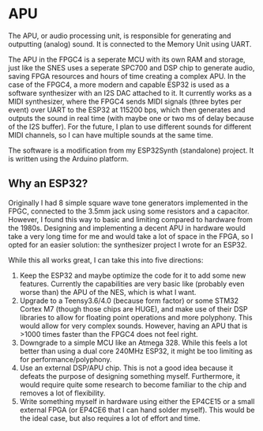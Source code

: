 # APU
The APU, or audio processing unit, is responsible for generating and outputting (analog) sound. It is connected to the Memory Unit using UART.

The APU in the FPGC4 is a seperate MCU with its own RAM and storage, just like the SNES uses a seperate SPC700 and DSP chip to generate audio, saving FPGA resources and hours of time creating a complex APU. In the case of the FPGC4, a more modern and capable ESP32 is used as a software synthesizer with an I2S DAC attached to it. It currently works as a MIDI synthesizer, where the FPGC4 sends MIDI signals (three bytes per event) over UART to the ESP32 at 115200 bps, which then generates and outputs the sound in real time (with maybe one or two ms of delay because of the I2S buffer). For the future, I plan to use different sounds for different MIDI channels, so I can have multiple sounds at the same time.

The software is a modification from my ESP32Synth (standalone) project. It is written using the Arduino platform. 

## Why an ESP32?
Originally I had 8 simple square wave tone generators implemented in the FPGC, connected to the 3.5mm jack using some resistors and a capacitor. However, I found this way to basic and limiting compared to hardware from the 1980s. Designing and implementing a decent APU in hardware would take a very long time for me and would take a lot of space in the FPGA, so I opted for an easier solution: the synthesizer project I wrote for an ESP32.

While this all works great, I can take this into five directions:

1. Keep the ESP32 and maybe optimize the code for it to add some new features. Currently the capabilities are very basic like (probably even worse than) the APU of the NES, which is what I want.
2. Upgrade to a Teensy3.6/4.0 (because form factor) or some STM32 Cortex M7 (though those chips are HUGE), and make use of their DSP libraries to allow for floating point operations and more polyphony. This would allow for very complex sounds. However, having an APU that is >1000 times faster than the FPGC4 does not feel right.
3. Downgrade to a simple MCU like an Atmega 328. While this feels a lot better than using a dual core 240MHz ESP32, it might be too limiting as for performance/polyphony.
4. Use an external DSP/APU chip. This is not a good idea because it defeats the purpose of designing something myself. Furthermore, it would require quite some research to become familiar to the chip and removes a lot of flexibility.
5. Write something myself in hardware using either the EP4CE15 or a small external FPGA (or EP4CE6 that I can hand solder myself). This would be the ideal case, but also requires a lot of effort and time.
